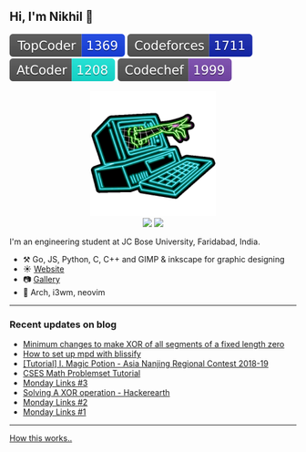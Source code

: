## Hi, I'm Nikhil :wave: 
 [![Topcoder](assets/badges/topcoder.svg)](https://topcoder.com/members/nikhil1_raghav) [![Codeforces](assets/badges/codeforces.svg)](https://codeforces.com/profile/nikhil1_raghav) [![Atcoder](assets/badges/atcoder.svg)](https://atcoder.jp/users/nikhil1_raghav) [![Codechef](assets/badges/codechef.svg)](https://codechef.com/users/nikhil1_raghav)
 <p align="center">
 <a href="https://nikhilraghav.codes">
  <img src="assets/giphy.gif", width="auto", height="220" title="Credit to dianapietrzyk for this gif",/> <br>
  </a>
  <img src="https://github-readme-stats.vercel.app/api?username=nikhil1raghav&show_icons=true&hide_border=true&count_private=true&theme=tokyonight&include_all_commits=true", width="400"/>
  <img src="https://github-readme-stats.vercel.app/api/top-langs/?username=nikhil1raghav&layout=compact&theme=tokyonight&hide_border=true", width="325"/> <br>
  </p>

I'm an engineering student at JC Bose University, Faridabad, India.

- :hammer_and_pick: Go, JS, Python, C, C++ and GIMP & inkscape for graphic designing
- :sunny: [Website](https://nikhilraghav.codes)
- :camera: [Gallery](https://gallery.nikhilraghav.codes)
- :seedling: Arch, i3wm, neovim

---

### Recent updates on blog
<!-- blog starts -->
* [Minimum changes to make XOR of all segments of a fixed length zero](https://raghavnikhil.com/posts/subarray-xor-zero/)
* [How to set up mpd with blissify](https://raghavnikhil.com/posts/mpd-with-bliss/)
* [[Tutorial] I. Magic Potion - Asia Nanjing Regional Contest 2018-19](https://raghavnikhil.com/posts/magic-potion/)
* [CSES Math Problemset Tutorial](https://raghavnikhil.com/posts/cses-math/)
* [Monday Links #3](https://raghavnikhil.com/posts/links3/)
* [Solving A XOR operation - Hackerearth](https://raghavnikhil.com/posts/xor-operation/)
* [Monday Links #2](https://raghavnikhil.com/posts/links2/)
* [Monday Links #1](https://raghavnikhil.com/posts/links1/)
<!-- blog ends -->
---
[How this works..](https://nikhilraghav.codes/posts/selfupdate/)


